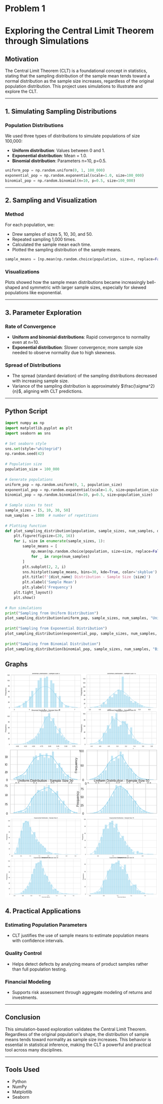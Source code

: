 # Problem 1
# Exploring the Central Limit Theorem through Simulations

## Motivation

The Central Limit Theorem (CLT) is a foundational concept in statistics, stating that the sampling distribution of the sample mean tends toward a normal distribution as the sample size increases, regardless of the original population distribution. This project uses simulations to illustrate and explore the CLT.

---

## 1. Simulating Sampling Distributions

### Population Distributions

We used three types of distributions to simulate populations of size 100,000:

* **Uniform distribution**: Values between 0 and 1.
* **Exponential distribution**: Mean = 1.0.
* **Binomial distribution**: Parameters n=10, p=0.5.

```python
uniform_pop = np.random.uniform(0, 1, 100_000)
exponential_pop = np.random.exponential(scale=1.0, size=100_000)
binomial_pop = np.random.binomial(n=10, p=0.5, size=100_000)
```

---

## 2. Sampling and Visualization

### Method

For each population, we:

* Drew samples of sizes 5, 10, 30, and 50.
* Repeated sampling 1,000 times.
* Calculated the sample mean each time.
* Plotted the sampling distribution of the sample means.

```python
sample_means = [np.mean(np.random.choice(population, size=n, replace=False)) for _ in range(1000)]
```

### Visualizations

Plots showed how the sample mean distributions became increasingly bell-shaped and symmetric with larger sample sizes, especially for skewed populations like exponential.

---

## 3. Parameter Exploration

### Rate of Convergence

* **Uniform and binomial distributions**: Rapid convergence to normality even at n=10.
* **Exponential distribution**: Slower convergence; more sample size needed to observe normality due to high skewness.

### Spread of Distributions

* The spread (standard deviation) of the sampling distributions decreased with increasing sample size.
* Variance of the sampling distribution is approximately $\frac{\sigma^2}{n}$, aligning with CLT predictions.

---
## Python Script 
```Python
import numpy as np
import matplotlib.pyplot as plt
import seaborn as sns

# Set seaborn style
sns.set(style="whitegrid")
np.random.seed(42)

# Population size
population_size = 100_000

# Generate populations
uniform_pop = np.random.uniform(0, 1, population_size)
exponential_pop = np.random.exponential(scale=1.0, size=population_size)
binomial_pop = np.random.binomial(n=10, p=0.5, size=population_size)

# Sample sizes to test
sample_sizes = [5, 10, 30, 50]
num_samples = 1000  # number of repetitions

# Plotting function
def plot_sampling_distribution(population, sample_sizes, num_samples, dist_name):
    plt.figure(figsize=(20, 16))
    for i, size in enumerate(sample_sizes, 1):
        sample_means = [
            np.mean(np.random.choice(population, size=size, replace=False))
            for _ in range(num_samples)
        ]
        plt.subplot(2, 2, i)
        sns.histplot(sample_means, bins=30, kde=True, color='skyblue')
        plt.title(f'{dist_name} Distribution - Sample Size {size}')
        plt.xlabel('Sample Mean')
        plt.ylabel('Frequency')
    plt.tight_layout()
    plt.show()

# Run simulations
print("Sampling from Uniform Distribution")
plot_sampling_distribution(uniform_pop, sample_sizes, num_samples, "Uniform")

print("Sampling from Exponential Distribution")
plot_sampling_distribution(exponential_pop, sample_sizes, num_samples, "Exponential")

print("Sampling from Binomial Distribution")
plot_sampling_distribution(binomial_pop, sample_sizes, num_samples, "Binomial")
```
## Graphs
![binomial](images/binomial.png)
![uniform](images/uniform.png)
![exponential](images/exponential.png)
## 4. Practical Applications

### Estimating Population Parameters

* CLT justifies the use of sample means to estimate population means with confidence intervals.

### Quality Control

* Helps detect defects by analyzing means of product samples rather than full population testing.

### Financial Modeling

* Supports risk assessment through aggregate modeling of returns and investments.

---

## Conclusion

This simulation-based exploration validates the Central Limit Theorem. Regardless of the original population's shape, the distribution of sample means tends toward normality as sample size increases. This behavior is essential in statistical inference, making the CLT a powerful and practical tool across many disciplines.

---

## Tools Used

* Python
* NumPy
* Matplotlib
* Seaborn
